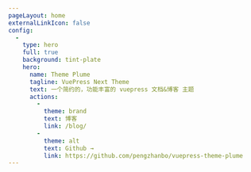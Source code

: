 ```yaml
---
pageLayout: home
externalLinkIcon: false
config:
  -
    type: hero
    full: true
    background: tint-plate
    hero:
      name: Theme Plume
      tagline: VuePress Next Theme
      text: 一个简约的，功能丰富的 vuepress 文档&博客 主题
      actions:
        -
          theme: brand
          text: 博客
          link: /blog/
        -
          theme: alt
          text: Github →
          link: https://github.com/pengzhanbo/vuepress-theme-plume
---
```

